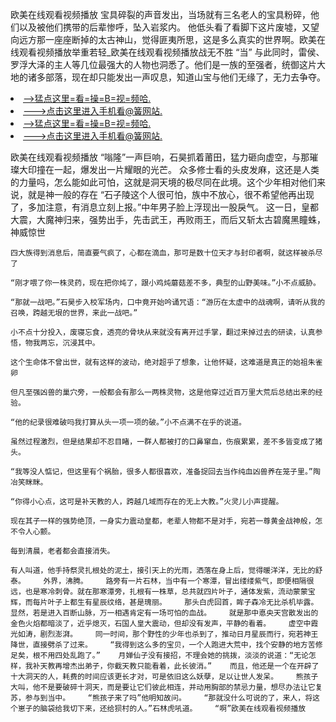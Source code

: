 欧美在线观看视频播放    宝具碎裂的声音发出，当场就有三名老人的宝具粉碎，他们以及被他们携带的后辈惨呼，坠入岩浆内。    他低头看了看脚下这片废墟，又望向远方那一座座断掉的太古神山，觉得匪夷所思，这是多么真实的世界啊。欧美在线观看视频播放举重若轻_欧美在线观看视频播放战无不胜    “当”    与此同时，雷侯、罗浮大泽的主人等几位最强大的人物也洞悉了。他们是一族的至强者，统御这片大地的诸多部落，现在却只能发出一声叹息，知道山宝与他们无缘了，无力去争夺。

<li><a href="http://rsxvxo984.bb906.cc/#md_1013">-->猛点这里=看=操=B=视=频哈.</a></li>
<li><a href="http://rsxvxo984.bb906.cc/#md_1013">--->点击这里进入手机看@簧网站.</a></li>





<li><a href="http://rsxvxo984.bb906.cc/#md_1013">-->猛点这里=看=操=B=视=频哈.</a></li>
<li><a href="http://rsxvxo984.bb906.cc/#md_1013">--->点击这里进入手机看@簧网站.</a></li>



欧美在线观看视频播放    “嗡隆”一声巨响，石昊抓着莆田，猛力砸向虚空，与那璀璨大印撞在一起，爆发出一片耀眼的光芒。    众多修士看的头皮发麻，这还是人类的力量吗，怎么能如此可怕，这就是洞天境的极尽同在此境。这个少年相对他们来说，就是神一般的存在    “石子陵这个人很可怕，族中不放心，很不希望他再出现了，多加注意，有消息立刻上报。”中年男子脸上浮现出一股戾气。    这一日，皇都大震，大魔神归来，强势出手，先击武王，再败雨王，而后又斩太古碧魔黑瞳蛛，神威惊世

    四大族得到消息后，简直要气疯了，心都在滴血，那可是数十位天才与封印者啊，就这样被杀尽了

    “刚才喂了你一株灵药，现在把你炖了，跟小鸡炖蘑菇差不多，典型的山野美味。”小不点威胁。

    “那就一战吧。”石昊步入校军场内，口中竟开始吟诵咒语：“游历在太虚中的战魂啊，请听从我的召唤，跨越无垠的世界，来此一战吧。”

    小不点十分投入，废寝忘食，透亮的骨块从来就没有离开过手掌，翻过来掉过去的研读，认真参悟，物我两忘，沉浸其中。

    这个生命体不曾出世，就有这样的波动，绝对超乎了想象，让他怀疑，这难道是真正的始祖朱雀卵

    但凡至强凶兽的巢穴旁，一般都会有那么一两株灵物，这是他穿过近百万里大荒后总结出来的经验。

    “他的纪录很难破吗我打算从头一项一项的破。”小不点满不在乎的说道。

    虽然过程激烈，但是结果却不忍目睹，一群人都被打的口鼻窜血，伤痕累累，差不多皆变成了猪头。

    “我等没人惦记，但这里有个祸胎，很多人都很喜欢，准备捉回去当作纯血凶兽养在笼子里。”陶冶笑眯眯。

    “你得小心点，这可是补天教的人，跨越几域而存在的无上大教。”火灵儿小声提醒。

    现在其子一样的强势绝顶，一身实力震动皇都，老辈人物都不是对手，宛若一尊黄金战神般，怎不令人心颤。

    每到清晨，老者都会直接消失。

    有人叫道，他手持祭灵扎根处的泥土，接引天上的光雨，洒落在身上后，觉得暖洋洋，无比的舒泰。    外界，沸腾。    路旁有一片石林，当中有一个寒潭，冒出缕缕紫气，即便相隔很远，也是寒冷刺骨。就在那寒潭旁，扎根有一株草，总共就四片叶子，通体发紫，流动蒙蒙宝辉，而每片叶子上都生有星辰纹络，甚是瑰丽。    那头白虎回首，眸子森冷无比杀机毕露。显然，若是进入百断山脉，万一相遇肯定有一场可怕的血战。    就是那中悳央天宫散发出的金色火焰都暗淡了，近乎熄灭，石国人皇大震动，但却没有发声，平静的看着。    虚空中霞光如涛，剧烈澎湃。    同一时间，那个野性的少年也杀到了，推动日月星辰而行，宛若神王降世，直接劈杀了过来。    “我得到这么多的宝贝，一个人跑进大荒中，找个安静的地方苦修足矣，根不用四处乱跑了。”    月婵仙子没有接招，不理会她的挑拨，淡淡的说道：“无论怎样，我补天教再增杰出弟子，你截天教只能看着，此长彼消。”    而且，他还是一个在开辟了十大洞天的人，耗费的时间应该更长才对，可是依旧这么妖孽，足以让世人发呆。    熊孩子大叫，他不是要破碎十洞天，而是要让它们彼此相连，并动用胸部的禁忌力量，想尽办法让它复苏，参与到当中。    “熊孩子来了吗”他明知故问。    “那就没什么可说的了，来人，将这个崽子的脑袋给我切下来，还给狈村的人。”石林虎吼道。    “啊”欧美在线观看视频播放
